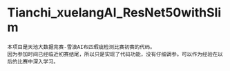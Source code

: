 # Tianchi_xuelangAI_ResNet50withSlim

    本项目是天池大数据竞赛-雪浪AI布匹瑕疵检测比赛初赛的代码。
    因为参加时间已经临近初赛结尾，所以只是实现了代码功能，没有仔细调参。可以作为经验在以后的比赛中深入学习。